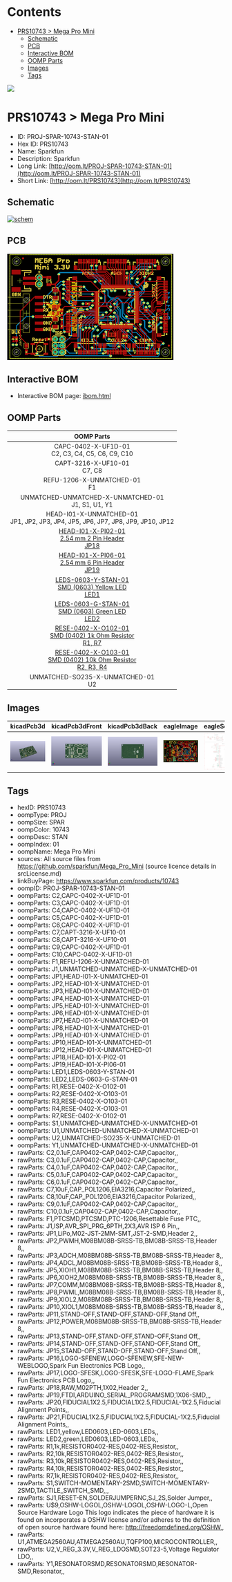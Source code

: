 



Contents
========

* [PRS10743 > Mega Pro Mini](#prs10743--mega-pro-mini)
	* [Schematic](#schematic)
	* [PCB](#pcb)
	* [Interactive BOM](#interactive-bom)
	* [OOMP Parts](#oomp-parts)
	* [Images](#images)
	* [Tags](#tags)
  
![][im]
# PRS10743 > Mega Pro Mini

- ID: PROJ-SPAR-10743-STAN-01
- Hex ID: PRS10743
- Name: Sparkfun
- Description: Sparkfun
- Long Link: [http://oom.lt/PROJ-SPAR-10743-STAN-01](http://oom.lt/PROJ-SPAR-10743-STAN-01)
- Short Link: [http://oom.lt/PRS10743](http://oom.lt/PRS10743)

## Schematic
  
[![schem](eagleSchemImage.png)](eagleSchemImage.png)
## PCB
  
[![pcb](eagleImage.png)](eagleImage.png)
## Interactive BOM

- Interactive BOM page: [ibom.html](https://htmlpreview.github.io/?https://github.com/oomlout/oomlout_OOMP_projects/blob/main/PROJ-SPAR-10743-STAN-01/kicad/bom/ibom.html)

## OOMP Parts
  

|OOMP Parts|
| :---: |
|CAPC-0402-X-UF1D-01<BR>C2, C3, C4, C5, C6, C9, C10|
|CAPT-3216-X-UF10-01<BR>C7, C8|
|REFU-1206-X-UNMATCHED-01<BR>F1|
|UNMATCHED-UNMATCHED-X-UNMATCHED-01<BR>J1, S1, U1, Y1|
|HEAD-I01-X-UNMATCHED-01<BR>JP1, JP2, JP3, JP4, JP5, JP6, JP7, JP8, JP9, JP10, JP12|
|[HEAD-I01-X-PI02-01<br> 2.54 mm 2 Pin Header<br> JP18](https://github.com/oomlout/oomlout_OOMP_parts/tree/main/HEAD-I01-X-PI02-01/)|
|[HEAD-I01-X-PI06-01<br> 2.54 mm 6 Pin Header<br> JP19](https://github.com/oomlout/oomlout_OOMP_parts/tree/main/HEAD-I01-X-PI06-01/)|
|[LEDS-0603-Y-STAN-01<br> SMD (0603) Yellow LED<br> LED1](https://github.com/oomlout/oomlout_OOMP_parts/tree/main/LEDS-0603-Y-STAN-01/)|
|[LEDS-0603-G-STAN-01<br> SMD (0603) Green LED<br> LED2](https://github.com/oomlout/oomlout_OOMP_parts/tree/main/LEDS-0603-G-STAN-01/)|
|[RESE-0402-X-O102-01<br> SMD (0402) 1k Ohm Resistor<br> R1, R7](https://github.com/oomlout/oomlout_OOMP_parts/tree/main/RESE-0402-X-O102-01/)|
|[RESE-0402-X-O103-01<br> SMD (0402) 10k Ohm Resistor<br> R2, R3, R4](https://github.com/oomlout/oomlout_OOMP_parts/tree/main/RESE-0402-X-O103-01/)|
|UNMATCHED-SO235-X-UNMATCHED-01<BR>U2|

## Images
  
  

|kicadPcb3d|kicadPcb3dFront|kicadPcb3dBack|eagleImage|eagleSchemImage|
| :---: | :---: | :---: | :---: | :---: |
|[![kicadPcb3d](kicadPcb3d_140.png)](kicadPcb3d.png)|[![kicadPcb3dFront](kicadPcb3dFront_140.png)](kicadPcb3dFront.png)|[![kicadPcb3dBack](kicadPcb3dBack_140.png)](kicadPcb3dBack.png)|[![eagleImage](eagleImage_140.png)](eagleImage.png)|[![eagleSchemImage](eagleSchemImage_140.png)](eagleSchemImage.png)|

## Tags

- hexID: PRS10743
- oompType: PROJ
- oompSize: SPAR
- oompColor: 10743
- oompDesc: STAN
- oompIndex: 01
- oompName: Mega Pro Mini
- sources: All source files from https://github.com/sparkfun/Mega_Pro_Mini (source licence details in srcLicense.md)
- linkBuyPage: https://www.sparkfun.com/products/10743
- oompID: PROJ-SPAR-10743-STAN-01
- oompParts: C2,CAPC-0402-X-UF1D-01
- oompParts: C3,CAPC-0402-X-UF1D-01
- oompParts: C4,CAPC-0402-X-UF1D-01
- oompParts: C5,CAPC-0402-X-UF1D-01
- oompParts: C6,CAPC-0402-X-UF1D-01
- oompParts: C7,CAPT-3216-X-UF10-01
- oompParts: C8,CAPT-3216-X-UF10-01
- oompParts: C9,CAPC-0402-X-UF1D-01
- oompParts: C10,CAPC-0402-X-UF1D-01
- oompParts: F1,REFU-1206-X-UNMATCHED-01
- oompParts: J1,UNMATCHED-UNMATCHED-X-UNMATCHED-01
- oompParts: JP1,HEAD-I01-X-UNMATCHED-01
- oompParts: JP2,HEAD-I01-X-UNMATCHED-01
- oompParts: JP3,HEAD-I01-X-UNMATCHED-01
- oompParts: JP4,HEAD-I01-X-UNMATCHED-01
- oompParts: JP5,HEAD-I01-X-UNMATCHED-01
- oompParts: JP6,HEAD-I01-X-UNMATCHED-01
- oompParts: JP7,HEAD-I01-X-UNMATCHED-01
- oompParts: JP8,HEAD-I01-X-UNMATCHED-01
- oompParts: JP9,HEAD-I01-X-UNMATCHED-01
- oompParts: JP10,HEAD-I01-X-UNMATCHED-01
- oompParts: JP12,HEAD-I01-X-UNMATCHED-01
- oompParts: JP18,HEAD-I01-X-PI02-01
- oompParts: JP19,HEAD-I01-X-PI06-01
- oompParts: LED1,LEDS-0603-Y-STAN-01
- oompParts: LED2,LEDS-0603-G-STAN-01
- oompParts: R1,RESE-0402-X-O102-01
- oompParts: R2,RESE-0402-X-O103-01
- oompParts: R3,RESE-0402-X-O103-01
- oompParts: R4,RESE-0402-X-O103-01
- oompParts: R7,RESE-0402-X-O102-01
- oompParts: S1,UNMATCHED-UNMATCHED-X-UNMATCHED-01
- oompParts: U1,UNMATCHED-UNMATCHED-X-UNMATCHED-01
- oompParts: U2,UNMATCHED-SO235-X-UNMATCHED-01
- oompParts: Y1,UNMATCHED-UNMATCHED-X-UNMATCHED-01
- rawParts: C2,0.1uF,CAP0402-CAP,0402-CAP,Capacitor,,
- rawParts: C3,0.1uF,CAP0402-CAP,0402-CAP,Capacitor,,
- rawParts: C4,0.1uF,CAP0402-CAP,0402-CAP,Capacitor,,
- rawParts: C5,0.1uF,CAP0402-CAP,0402-CAP,Capacitor,,
- rawParts: C6,0.1uF,CAP0402-CAP,0402-CAP,Capacitor,,
- rawParts: C7,10uF,CAP_POL1206,EIA3216,Capacitor Polarized,,
- rawParts: C8,10uF,CAP_POL1206,EIA3216,Capacitor Polarized,,
- rawParts: C9,0.1uF,CAP0402-CAP,0402-CAP,Capacitor,,
- rawParts: C10,0.1uF,CAP0402-CAP,0402-CAP,Capacitor,,
- rawParts: F1,PTCSMD,PTCSMD,PTC-1206,Resettable Fuse PTC,,
- rawParts: J1,ISP,AVR_SPI_PRG_6PTH,2X3,AVR ISP 6 Pin,,
- rawParts: JP1,LiPo,M02-JST-2MM-SMT,JST-2-SMD,Header 2,,
- rawParts: JP2,PWMH,M08BM08B-SRSS-TB,BM08B-SRSS-TB,Header 8,,
- rawParts: JP3,ADCH,M08BM08B-SRSS-TB,BM08B-SRSS-TB,Header 8,,
- rawParts: JP4,ADCL,M08BM08B-SRSS-TB,BM08B-SRSS-TB,Header 8,,
- rawParts: JP5,XIOH1,M08BM08B-SRSS-TB,BM08B-SRSS-TB,Header 8,,
- rawParts: JP6,XIOH2,M08BM08B-SRSS-TB,BM08B-SRSS-TB,Header 8,,
- rawParts: JP7,COMM,M08BM08B-SRSS-TB,BM08B-SRSS-TB,Header 8,,
- rawParts: JP8,PWML,M08BM08B-SRSS-TB,BM08B-SRSS-TB,Header 8,,
- rawParts: JP9,XIOL2,M08BM08B-SRSS-TB,BM08B-SRSS-TB,Header 8,,
- rawParts: JP10,XIOL1,M08BM08B-SRSS-TB,BM08B-SRSS-TB,Header 8,,
- rawParts: JP11,STAND-OFF,STAND-OFF,STAND-OFF,Stand Off,,
- rawParts: JP12,POWER,M08BM08B-SRSS-TB,BM08B-SRSS-TB,Header 8,,
- rawParts: JP13,STAND-OFF,STAND-OFF,STAND-OFF,Stand Off,,
- rawParts: JP14,STAND-OFF,STAND-OFF,STAND-OFF,Stand Off,,
- rawParts: JP15,STAND-OFF,STAND-OFF,STAND-OFF,Stand Off,,
- rawParts: JP16,LOGO-SFENEW,LOGO-SFENEW,SFE-NEW-WEBLOGO,Spark Fun Electronics PCB Logo,,
- rawParts: JP17,LOGO-SFESK,LOGO-SFESK,SFE-LOGO-FLAME,Spark Fun Electronics PCB Logo,,
- rawParts: JP18,RAW,M02PTH,1X02,Header 2,,
- rawParts: JP19,FTDI,ARDUINO_SERIAL_PROGRAMSMD,1X06-SMD,,,
- rawParts: JP20,FIDUCIAL1X2.5,FIDUCIAL1X2.5,FIDUCIAL-1X2.5,Fiducial Alignment Points,,
- rawParts: JP21,FIDUCIAL1X2.5,FIDUCIAL1X2.5,FIDUCIAL-1X2.5,Fiducial Alignment Points,,
- rawParts: LED1,yellow,LED0603,LED-0603,LEDs,,
- rawParts: LED2,green,LED0603,LED-0603,LEDs,,
- rawParts: R1,1k,RESISTOR0402-RES,0402-RES,Resistor,,
- rawParts: R2,10k,RESISTOR0402-RES,0402-RES,Resistor,,
- rawParts: R3,10k,RESISTOR0402-RES,0402-RES,Resistor,,
- rawParts: R4,10k,RESISTOR0402-RES,0402-RES,Resistor,,
- rawParts: R7,1k,RESISTOR0402-RES,0402-RES,Resistor,,
- rawParts: S1,SWITCH-MOMENTARY-2SMD,SWITCH-MOMENTARY-2SMD,TACTILE_SWITCH_SMD,,,
- rawParts: SJ1,RESET-EN,SOLDERJUMPERNC,SJ_2S,Solder Jumper,,
- rawParts: U$9,OSHW-LOGOL,OSHW-LOGOL,OSHW-LOGO-L,Open Source Hardware Logo This logo indicates the piece of hardware it is found on incorporates a OSHW license and/or adheres to the definition of open source hardware found here: http://freedomdefined.org/OSHW,,
- rawParts: U1,ATMEGA2560AU,ATMEGA2560AU,TQFP100,MICROCONTROLLER,,
- rawParts: U2,V_REG_3.3V,V_REG_LDOSMD,SOT23-5,Voltage Regulator LDO,,
- rawParts: Y1,RESONATORSMD,RESONATORSMD,RESONATOR-SMD,Resonator,,



[im]: kicadPcb3d_450.png
